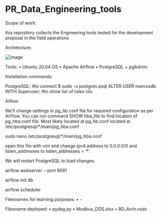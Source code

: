 # PR_Data_Engineering_tools


Scope of work:

this repository collects the Engineering tools tested for the development proposal in the field operations

Architecture:

![image](https://user-images.githubusercontent.com/31476977/119668857-e9b90080-be0d-11eb-889f-773e306c353f.png)


Tools:
•	Ubuntu 20.04 OS
•	Apache Airflow
•	PostgreSQL + pgAdmin


Installation commands:

PostgreSQL:
#to connect
$ sudo -u postgres psql
ALTER USER marcosdb WITH Superuser;
#to show list of roles
\du

Aiflow:

We’ll change settings in pg_hb.conf file for required configuration as per Airflow. 
You can run command SHOW hba_file to find location of pg_hba.conf file.
Most likely located at pg_hb.conf located at /etc/postgresql/*/main/pg_hba.conf

sudo nano /etc/postgresql/*/main/pg_hba.conf

open this file with vim and change ipv4 address to 0.0.0.0/0 and listen_addresses to listen_addresses = ‘*’.

We will restart PostgreSQL to load changes.

airflow webserver --port 8081

airflow init db

airflow scheduler


Filesnames for learning purposes:
•	-

Filesname deployed:
•	pydag.py
•	Modbus_DDS.xlsx
•	BD_Arch.vsdx


